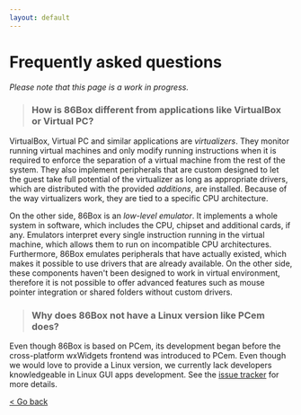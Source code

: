 ```yaml
---
layout: default
---
```


Frequently asked questions
==========================

_Please note that this page is a work in progress._
> ### How is 86Box different from applications like VirtualBox or Virtual PC?

VirtualBox, Virtual PC and similar applications are _virtualizers_. They monitor running virtual machines and only modify running instructions when it is required to enforce the separation of a virtual machine from the rest of the system. They also implement peripherals that are custom designed to let the guest take full potential of the virtualizer as long as appropriate drivers, which are distributed with the provided _additions_, are installed. Because of the way virtualizers work, they are tied to a specific CPU architecture.

On the other side, 86Box is an _low-level emulator_. It implements a whole system in software, which includes the CPU, chipset and additional cards, if any. Emulators interpret every single instruction running in the virtual machine, which allows them to run on incompatible CPU architectures. Furthermore, 86Box emulates peripherals that have actually existed, which makes it possible to use drivers that are already available. On the other side, these components haven't been designed to work in virtual environment, therefore it is not possible to offer advanced features such as mouse pointer integration or shared folders without custom drivers.

> ### Why does 86Box not have a Linux version like PCem does?

Even though 86Box is based on PCem, its development began before the cross-platform wxWidgets frontend was introduced to PCem. Even though we would love to provide a Linux version, we currently lack developers knowledgeable in Linux GUI apps development. See the [issue tracker](https://github.com/86Box/86Box/issues/136) for more details.

[< Go back](index)

